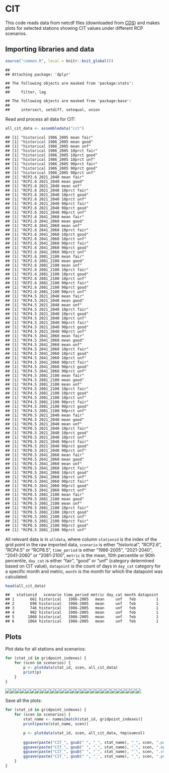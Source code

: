 CIT
================

This code reads data from netcdf files (downloaded from
[CDS](https://cds.climate.copernicus.eu/cdsapp#!/dataset/sis-tourism-climate-suitability-indicators?tab=overview))
and makes plots for selected stations showing CIT values under different
RCP scenarios.

## Importing libraries and data

``` r
source("common.R", local = knitr::knit_global())
```

    ## 
    ## Attaching package: 'dplyr'

    ## The following objects are masked from 'package:stats':
    ## 
    ##     filter, lag

    ## The following objects are masked from 'package:base':
    ## 
    ##     intersect, setdiff, setequal, union

Read and process all data for CIT:

``` r
all_cit_data <- assembledata("cit")
```

    ## [1] "historical 1986_2005 mean fair"
    ## [1] "historical 1986_2005 mean good"
    ## [1] "historical 1986_2005 mean unf"
    ## [1] "historical 1986_2005 10prct fair"
    ## [1] "historical 1986_2005 10prct good"
    ## [1] "historical 1986_2005 10prct unf"
    ## [1] "historical 1986_2005 90prct fair"
    ## [1] "historical 1986_2005 90prct good"
    ## [1] "historical 1986_2005 90prct unf"
    ## [1] "RCP2.6 2021_2040 mean fair"
    ## [1] "RCP2.6 2021_2040 mean good"
    ## [1] "RCP2.6 2021_2040 mean unf"
    ## [1] "RCP2.6 2021_2040 10prct fair"
    ## [1] "RCP2.6 2021_2040 10prct good"
    ## [1] "RCP2.6 2021_2040 10prct unf"
    ## [1] "RCP2.6 2021_2040 90prct fair"
    ## [1] "RCP2.6 2021_2040 90prct good"
    ## [1] "RCP2.6 2021_2040 90prct unf"
    ## [1] "RCP2.6 2041_2060 mean fair"
    ## [1] "RCP2.6 2041_2060 mean good"
    ## [1] "RCP2.6 2041_2060 mean unf"
    ## [1] "RCP2.6 2041_2060 10prct fair"
    ## [1] "RCP2.6 2041_2060 10prct good"
    ## [1] "RCP2.6 2041_2060 10prct unf"
    ## [1] "RCP2.6 2041_2060 90prct fair"
    ## [1] "RCP2.6 2041_2060 90prct good"
    ## [1] "RCP2.6 2041_2060 90prct unf"
    ## [1] "RCP2.6 2081_2100 mean fair"
    ## [1] "RCP2.6 2081_2100 mean good"
    ## [1] "RCP2.6 2081_2100 mean unf"
    ## [1] "RCP2.6 2081_2100 10prct fair"
    ## [1] "RCP2.6 2081_2100 10prct good"
    ## [1] "RCP2.6 2081_2100 10prct unf"
    ## [1] "RCP2.6 2081_2100 90prct fair"
    ## [1] "RCP2.6 2081_2100 90prct good"
    ## [1] "RCP2.6 2081_2100 90prct unf"
    ## [1] "RCP4.5 2021_2040 mean fair"
    ## [1] "RCP4.5 2021_2040 mean good"
    ## [1] "RCP4.5 2021_2040 mean unf"
    ## [1] "RCP4.5 2021_2040 10prct fair"
    ## [1] "RCP4.5 2021_2040 10prct good"
    ## [1] "RCP4.5 2021_2040 10prct unf"
    ## [1] "RCP4.5 2021_2040 90prct fair"
    ## [1] "RCP4.5 2021_2040 90prct good"
    ## [1] "RCP4.5 2021_2040 90prct unf"
    ## [1] "RCP4.5 2041_2060 mean fair"
    ## [1] "RCP4.5 2041_2060 mean good"
    ## [1] "RCP4.5 2041_2060 mean unf"
    ## [1] "RCP4.5 2041_2060 10prct fair"
    ## [1] "RCP4.5 2041_2060 10prct good"
    ## [1] "RCP4.5 2041_2060 10prct unf"
    ## [1] "RCP4.5 2041_2060 90prct fair"
    ## [1] "RCP4.5 2041_2060 90prct good"
    ## [1] "RCP4.5 2041_2060 90prct unf"
    ## [1] "RCP4.5 2081_2100 mean fair"
    ## [1] "RCP4.5 2081_2100 mean good"
    ## [1] "RCP4.5 2081_2100 mean unf"
    ## [1] "RCP4.5 2081_2100 10prct fair"
    ## [1] "RCP4.5 2081_2100 10prct good"
    ## [1] "RCP4.5 2081_2100 10prct unf"
    ## [1] "RCP4.5 2081_2100 90prct fair"
    ## [1] "RCP4.5 2081_2100 90prct good"
    ## [1] "RCP4.5 2081_2100 90prct unf"
    ## [1] "RCP8.5 2021_2040 mean fair"
    ## [1] "RCP8.5 2021_2040 mean good"
    ## [1] "RCP8.5 2021_2040 mean unf"
    ## [1] "RCP8.5 2021_2040 10prct fair"
    ## [1] "RCP8.5 2021_2040 10prct good"
    ## [1] "RCP8.5 2021_2040 10prct unf"
    ## [1] "RCP8.5 2021_2040 90prct fair"
    ## [1] "RCP8.5 2021_2040 90prct good"
    ## [1] "RCP8.5 2021_2040 90prct unf"
    ## [1] "RCP8.5 2041_2060 mean fair"
    ## [1] "RCP8.5 2041_2060 mean good"
    ## [1] "RCP8.5 2041_2060 mean unf"
    ## [1] "RCP8.5 2041_2060 10prct fair"
    ## [1] "RCP8.5 2041_2060 10prct good"
    ## [1] "RCP8.5 2041_2060 10prct unf"
    ## [1] "RCP8.5 2041_2060 90prct fair"
    ## [1] "RCP8.5 2041_2060 90prct good"
    ## [1] "RCP8.5 2041_2060 90prct unf"
    ## [1] "RCP8.5 2081_2100 mean fair"
    ## [1] "RCP8.5 2081_2100 mean good"
    ## [1] "RCP8.5 2081_2100 mean unf"
    ## [1] "RCP8.5 2081_2100 10prct fair"
    ## [1] "RCP8.5 2081_2100 10prct good"
    ## [1] "RCP8.5 2081_2100 10prct unf"
    ## [1] "RCP8.5 2081_2100 90prct fair"
    ## [1] "RCP8.5 2081_2100 90prct good"
    ## [1] "RCP8.5 2081_2100 90prct unf"

All relevant data is in `alldata`, where column `stationid` is the index
of the grid point in the raw imported data, `scenario` is either
“historical”, “RCP2.6”, “RCP4.5” or “RCP8.5”, `time_period` is either
“1986-2005”, “2021-2040”, “2041-2060” or “2081-2100”, `metric` is the
mean, 10th percentile or 90th percentile, `day_cat` is either “fair”,
“good” or “unf” (category determined based on CIT value), `datapoint` is
the count of days in `day_cat` category for a specific month and metric,
`month` is the month for which the datapoint was calculated.

``` r
head(all_cit_data)
```

    ##   stationid   scenario time_period metric day_cat month datapoint
    ## 1       661 historical   1986-2005   mean     unf   feb         1
    ## 2       698 historical   1986-2005   mean     unf   feb         1
    ## 3       746 historical   1986-2005   mean     unf   feb         1
    ## 4       902 historical   1986-2005   mean     unf   feb         1
    ## 5      1060 historical   1986-2005   mean     unf   feb         1
    ## 6      1064 historical   1986-2005   mean     unf   feb         1

## Plots

Plot data for all stations and scenarios:

``` r
for (stat_id in gridpoint_indexes) {
    for (scen in scenarios) {
        p <- plotdata(stat_id, scen, all_cit_data)
        print(p)
    }
}
```

![](CIT_files/figure-gfm/unnamed-chunk-4-1.svg)<!-- -->![](CIT_files/figure-gfm/unnamed-chunk-4-2.svg)<!-- -->![](CIT_files/figure-gfm/unnamed-chunk-4-3.svg)<!-- -->![](CIT_files/figure-gfm/unnamed-chunk-4-4.svg)<!-- -->![](CIT_files/figure-gfm/unnamed-chunk-4-5.svg)<!-- -->![](CIT_files/figure-gfm/unnamed-chunk-4-6.svg)<!-- -->![](CIT_files/figure-gfm/unnamed-chunk-4-7.svg)<!-- -->![](CIT_files/figure-gfm/unnamed-chunk-4-8.svg)<!-- -->![](CIT_files/figure-gfm/unnamed-chunk-4-9.svg)<!-- -->![](CIT_files/figure-gfm/unnamed-chunk-4-10.svg)<!-- -->![](CIT_files/figure-gfm/unnamed-chunk-4-11.svg)<!-- -->![](CIT_files/figure-gfm/unnamed-chunk-4-12.svg)<!-- -->![](CIT_files/figure-gfm/unnamed-chunk-4-13.svg)<!-- -->![](CIT_files/figure-gfm/unnamed-chunk-4-14.svg)<!-- -->![](CIT_files/figure-gfm/unnamed-chunk-4-15.svg)<!-- -->![](CIT_files/figure-gfm/unnamed-chunk-4-16.svg)<!-- -->![](CIT_files/figure-gfm/unnamed-chunk-4-17.svg)<!-- -->![](CIT_files/figure-gfm/unnamed-chunk-4-18.svg)<!-- -->![](CIT_files/figure-gfm/unnamed-chunk-4-19.svg)<!-- -->![](CIT_files/figure-gfm/unnamed-chunk-4-20.svg)<!-- -->![](CIT_files/figure-gfm/unnamed-chunk-4-21.svg)<!-- -->![](CIT_files/figure-gfm/unnamed-chunk-4-22.svg)<!-- -->![](CIT_files/figure-gfm/unnamed-chunk-4-23.svg)<!-- -->![](CIT_files/figure-gfm/unnamed-chunk-4-24.svg)<!-- -->![](CIT_files/figure-gfm/unnamed-chunk-4-25.svg)<!-- -->![](CIT_files/figure-gfm/unnamed-chunk-4-26.svg)<!-- -->![](CIT_files/figure-gfm/unnamed-chunk-4-27.svg)<!-- -->

Save all the plots:

``` r
for (stat_id in gridpoint_indexes) {
    for (scen in scenarios) {
        stat_name <- names[match(stat_id, gridpoint_indexes)]
        print(paste(stat_name, scen))

        p <- plotdata(stat_id, scen, all_cit_data, tmp$sumcol)
        
        ggsave(paste("CIT_", gsub(" ", "_", stat_name), "_", scen, ".pdf", sep=""), p, width=9, height=4, units="in", path="../output/pdf/CIT", device=cairo_pdf)
        ggsave(paste("CIT_", gsub(" ", "_", stat_name), "_", scen, ".eps", sep=""), p, width=9, height=4, units="in", path="../output/eps/CIT", device=cairo_ps)
        ggsave(paste("CIT_", gsub(" ", "_", stat_name), "_", scen, ".svg", sep=""), p, width=9, height=4, units="in", path="../output/svg/CIT")
        ggsave(paste("CIT_", gsub(" ", "_", stat_name), "_", scen, ".png", sep=""), p, width=9, height=4, units="in", path="../output/png/CIT", dpi=500)
    }
}
```
